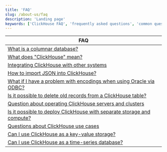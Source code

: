 ```yaml
---
title: 'FAQ'
slug: /about-us/faq
description: 'Landing page'
keywords: ['ClickHouse FAQ', 'frequently asked questions', 'common questions', 'help documentation', 'troubleshooting']
---
```


| FAQ                                                                                                                           |
|-------------------------------------------------------------------------------------------------------------------------------|
| [What is a columnar database?](/faq/general/columnar-database)                                                                |
| [What does "ClickHouse" mean?](/faq/general/dbms-naming)                                                                      |
| [Integrating ClickHouse with other systems](/faq/integration)                                                                 |
| [How to import JSON into ClickHouse?](/faq/integration/json-import)                                                           |
| [What if I have a problem with encodings when using Oracle via ODBC?](/faq/integration/oracle-odbc)                           |
| [Is it possible to delete old records from a ClickHouse table?](/faq/operations/delete-old-data)                              |
| [Question about operating ClickHouse servers and clusters](/faq/operations)                                                   |
| [Is it possible to deploy ClickHouse with separate storage and compute?](/faq/operations/deploy-separate-storage-and-compute) |
| [Questions about ClickHouse use cases](/faq/use-cases)                                                                        |
| [Can I use ClickHouse as a key-value storage?](/faq/use-cases/key-value)                                                      |
| [Can I use ClickHouse as a time-series database?](/faq/use-cases/time-series)                                                 |
